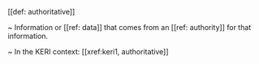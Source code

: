 [[def: authoritative]]

~ Information or [[ref: data]] that comes from an [[ref: authority]] for that information.

~ In the KERI context: [[xref:keri1, authoritative]]
